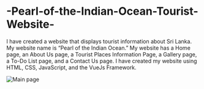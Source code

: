 # -Pearl-of-the-Indian-Ocean-Tourist-Website-
I have created a website that displays tourist information about Sri Lanka. My website name is “Pearl of the Indian Ocean.” My website has a Home page, an About Us page, a Tourist Places Information Page, a Gallery page, a To-Do List page, and a Contact Us page. I have created my website using HTML, CSS, JavaScript, and the VueJs Framework.

![Main page](https://github.com/kayana30/-Pearl-of-the-Indian-Ocean-Tourist-Website-/assets/90521483/a6e54468-2ea2-4815-adb2-fb334e5090e9)




